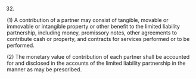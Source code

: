 32.
(1) A contribution of a partner may consist of tangible, movable or immovable or intangible property or other benefit to the limited liability partnership, including money, promissory notes, other agreements to contribute cash or property, and contracts for services performed or to be performed.

(2) The monetary value of contribution of each partner shall be accounted for and disclosed in the accounts of the limited liability partnership in the manner as may be prescribed.
